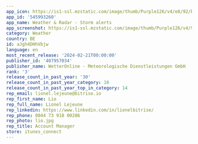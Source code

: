 ```yaml
---
app_icon: https://is1-ssl.mzstatic.com/image/thumb/Purple126/v4/e8/92/b9/e892b982-38ec-08ee-4ef0-62bce4ef55fc/AppIcon-0-0-1x_U007emarketing-0-7-0-85-220.png/1024x1024bb.png
app_id: '545993260'
app_name: Weather & Radar - Storm alerts
app_screenshot: https://is1-ssl.mzstatic.com/image/thumb/Purple126/v4/94/b4/70/94b47081-80d3-729e-8b85-6b2832a88e5f/4f254b5a-9192-4599-ba5a-91d15f2c8e75_iPhone_12_Pro_Max-1_stream_framed.png/1284x2778bb.png
category: Weather
country: BE
id: aJgh4DHhVbjw
language: en
most_recent_release: '2024-02-21T00:00:00'
publisher_id: '407957034'
publisher_name: WetterOnline - Meteorologische Dienstleistungen GmbH
rank: '3'
release_count_in_past_year: '30'
release_count_in_past_year_category: 10
release_count_in_past_year_top_in_category: 14
rep_email: lionel.lejeune@bitrise.io
rep_first_name: Lio
rep_full_name: Lionel Lejeune
rep_linkedin: https://www.linkedin.com/in/lionelbitrise/
rep_phone: 0044 73 918 00286
rep_photo: lio.jpg
rep_title: Account Manager
store: itunes_connect
---
```

